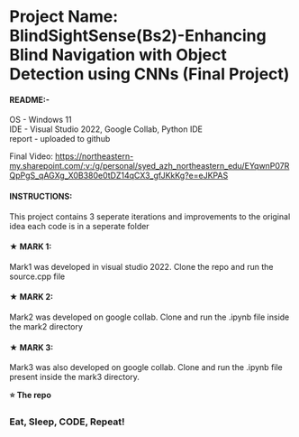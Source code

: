 # Project Name: BlindSightSense(Bs2)-Enhancing Blind Navigation with Object Detection using CNNs (Final Project)


#### README:-


OS - Windows 11<br>
IDE - Visual Studio 2022, Google Collab, Python IDE<br>
report - uploaded to github <br>

Final Video: https://northeastern-my.sharepoint.com/:v:/g/personal/syed_azh_northeastern_edu/EYqwnP07RQpPgS_qAGXg_X0B380e0tDZ14qCX3_gfJKkKg?e=eJKPAS



#### INSTRUCTIONS:<br>
This project contains 3 seperate iterations and improvements to the original idea each code is in a seperate folder

#### ★ MARK 1:
Mark1 was developed in visual studio 2022. Clone the repo and run the source.cpp file 

#### ★ MARK 2:
Mark2 was developed on google collab. Clone and run the .ipynb file inside the mark2 directory

#### ★ MARK 3:
Mark3 was also developed on google collab. Clone and run the .ipynb file present inside the mark3 directory.






**⭐ The repo**



### Eat, Sleep, CODE, Repeat!







